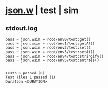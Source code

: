 # [json.w](../../../../../../examples/tests/sdk_tests/std/json.w) | test | sim

## stdout.log
```log
pass ─ json.wsim » root/env0/test:get()      
pass ─ json.wsim » root/env1/test:getAt()    
pass ─ json.wsim » root/env2/test:set()      
pass ─ json.wsim » root/env3/test:setAt()    
pass ─ json.wsim » root/env4/test:stringify()
pass ─ json.wsim » root/env5/test:entries()  
 
 
Tests 6 passed (6)
Test Files 1 passed (1)
Duration <DURATION>
```

